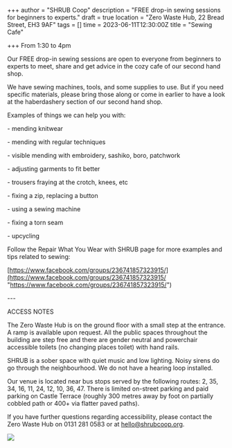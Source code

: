 +++
author = "SHRUB Coop"
description = "FREE drop-in sewing sessions for beginners to experts."
draft = true
location = "Zero Waste Hub, 22 Bread Street, EH3 9AF"
tags = []
time = 2023-06-11T12:30:00Z
title = "Sewing Cafe"

+++
From 1:30 to 4pm

Our FREE drop-in sewing sessions are open to everyone from beginners to experts to meet, share and get advice in the cozy cafe of our second hand shop.

We have sewing machines, tools, and some supplies to use. But if you need specific materials, please bring those along or come in earlier to have a look at the haberdashery section of our second hand shop.

Examples of things we can help you with:

\- mending knitwear

\- mending with regular techniques

\- visible mending with embroidery, sashiko, boro, patchwork

\- adjusting garments to fit better

\- trousers fraying at the crotch, knees, etc

\- fixing a zip, replacing a button

\- using a sewing machine

\- fixing a torn seam

\- upcycling

Follow the Repair What You Wear with SHRUB page for more examples and tips related to sewing:

[https://www.facebook.com/groups/236741857323915/](https://www.facebook.com/groups/236741857323915/ "https://www.facebook.com/groups/236741857323915/")

\---

ACCESS NOTES

The Zero Waste Hub is on the ground floor with a small step at the entrance. A ramp is available upon request. All the public spaces throughout the building are step free and there are gender neutral and powerchair accessible toilets (no changing places toilet) with hand rails.

SHRUB is a sober space with quiet music and low lighting. Noisy sirens do go through the neighbourhood. We do not have a hearing loop installed.

Our venue is located near bus stops served by the following routes: 2, 35, 34, 16, 11, 24, 12, 10, 36, 47. There is limited on-street parking and paid parking on Castle Terrace (roughly 300 metres away by foot on partially cobbled path or 400+ via flatter paved paths).

If you have further questions regarding accessibility, please contact the Zero Waste Hub on 0131 281 0583 or at hello@shrubcoop.org.

![](https://res.cloudinary.com/shrub-co-op/image/upload/v1667404450/shrubcoop.org/media/310318880_8874832639208944_3440891656929461215_n_gha8e0.jpg)